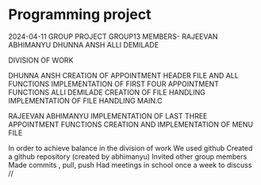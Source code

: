 # Programming project
2024-04-11
GROUP PROJECT
GROUP13 MEMBERS-
              RAJEEVAN ABHIMANYU
              DHUNNA ANSH
              ALLI DEMILADE

DIVISION OF WORK

DHUNNA ANSH
           CREATION OF APPOINTMENT HEADER FILE AND ALL FUNCTIONS
           IMPLEMENTATION OF FIRST FOUR APPOINTMENT FUNCTIONS
ALLI DEMILADE
            CREATION OF FILE HANDLING 
            IMPLEMENTATION OF FILE HANDLING
            MAIN.C

 RAJEEVAN ABHIMANYU
                   IMPLEMENTATION OF LAST THREE APPOINTMENT FUNCTIONS
                   CREATION AND IMPLEMENTATION OF MENU FILE 

In order to achieve balance in the division of work 
We used github
Created a github repository (created by abhimanyu)
Invited other group members
Made commits , pull, push
Had meetings in school once a week to discuss
//




